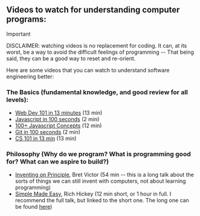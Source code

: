 ## Videos to watch for understanding computer programs:

> [!IMPORTANT] 
> DISCLAIMER: watching videos is no replacement for coding. It can, at its worst, be a way to avoid the difficult feelings of programming -- That being said, they can be a good way to reset and re-orient.

Here are some videos that you can watch to understand software engineering better:

### The Basics (fundamental knowledge, and good review for all levels):
- [Web Dev 101 in 13 minutes](https://www.youtube.com/watch?v=erEgovG9WBs) (13 min)  
- [Javascript in 100 seconds](https://www.youtube.com/watch?v=DHjqpvDnNGE) (2 min)  
- [100+ Javascript Concepts](https://www.youtube.com/watch?v=lkIFF4maKMU) (12 min)  
- [Git in 100 seconds](https://www.youtube.com/watch?v=hwP7WQkmECE) (2 min)  
- [CS 101 in 13 min](https://www.youtube.com/watch?v=-uleG_Vecis) (13 min)  

### Philosophy (Why do we program? What is programming good for? What can we aspire to build?)
- [Inventing on Principle](https://vimeo.com/906418692), Bret Victor (54 min -- this is a long talk about the sorts of things we can still invent with computers, not about learning programming) 
- [Simple Made Easy](https://www.youtube.com/watch?v=F87PtAoJNtg), Rich Hickey (12 min short, or 1 hour in full. I recommend the full talk, but linked to the short one. The long one can be found [here](https://www.youtube.com/watch?v=SxdOUGdseq4))
